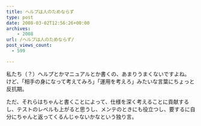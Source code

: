 ```yaml
---
title: ヘルプは人のためならず
type: post
date: 2008-03-02T12:56:26+00:00
archives:
    - 2008
url: /ヘルプは人のためならず/
post_views_count:
  - 599

---
```

私たち（？）ヘルプとかマニュアルとか書くの、あまりうまくないですよね。  
けど、「相手の身になって考えてみろ」「運用を考えろ」みたいな言葉にちょっと反抗期。 

ただ、それらはちゃんと書くことによって、仕様を深く考えることに貢献するし、テストのレベルも上がると思うし、メンテのときにも役立つし、要するに自分にちゃんと返ってくるんじゃないかなという独り言。